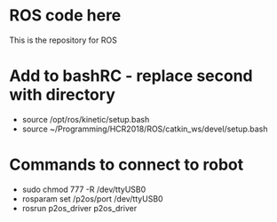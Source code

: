 # ROS code here
This is the repository for ROS

# Add to bashRC - replace second with directory
* source /opt/ros/kinetic/setup.bash
* source ~/Programming/HCR2018/ROS/catkin_ws/devel/setup.bash

 # Commands to connect to robot
* sudo chmod 777 -R /dev/ttyUSB0
* rosparam set /p2os/port /dev/ttyUSB0
* rosrun p2os_driver p2os_driver 
